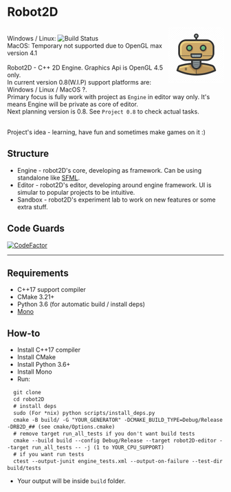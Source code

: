 # Robot2D

<img align="right" src="https://github.com/Enziferum/robot2D/blob/dev/logo/logo.png" alt="logo" width="128"/>

\
Windows / Linux: ![Build Status](https://github.com/Enziferum/robot2D/actions/workflows/ci.yml/badge.svg) \
MacOS: Temporary not supported due to OpenGL max version 4.1 \
\
Robot2D - C++ 2D Engine. Graphics Api is OpenGL 4.5 only.
\
In current version 0.8(W.I.P) support platforms are: Windows / Linux / MacOS ?.
\
Primary focus is fully work with project as `Engine` in editor way only. It's means Engine will be private as core 
of editor.
\
Next planning version is 0.8. See `Project 0.8` to check actual tasks.

\
Project's idea - learning, have fun and sometimes make games on it :) 


## Structure
 - Engine - robot2D's core, developing as framework. Can be using standalone like [SFML](https://github.com/SFML/SFML).
 - Editor - robot2D's editor, developing around engine framework. UI is simular to popular projects to be intuitive.
 - Sandbox - robot2D's experiment lab to work on new features or some extra stuff.

Code Guards
-------

[![CodeFactor](https://www.codefactor.io/repository/github/enziferum/robot2d/badge)](https://www.codefactor.io/repository/github/enziferum/robot2d)
<!--- TODO(a.raag) check correctness 
[![BCH compliance](https://bettercodehub.com/edge/badge/Enziferum/robot2D?branch=dev)](https://bettercodehub.com/)
-->
-------

## Requirements
   * C++17 support compiler
   * CMake 3.21+
   * Python 3.6 (for automatic build / install deps)
   * [Mono](https://www.mono-project.com/download/stable/)

## How-to
 - Install C++17 compiler
 - Install CMake
 - Install Python 3.6+
 - Install Mono
 - Run:
```shell
  git clone 
  cd robot2D
  # install deps
  sudo (For *nix) python scripts/install_deps.py
  cmake -B build/ -G "YOUR_GENERATOR" -DCMAKE_BUILD_TYPE=Debug/Release -DRB2D_## (see cmake/Options.cmake)
  # remove target run_all_tests if you don't want build tests
  cmake --build build --config Debug/Release --target robot2D-editor --target run_all_tests -- -j (1 to YOUR_CPU_SUPPORT)
  # if you want run tests
  ctest --output-junit engine_tests.xml --output-on-failure --test-dir build/tests
```
 - Your output will be inside `build` folder.